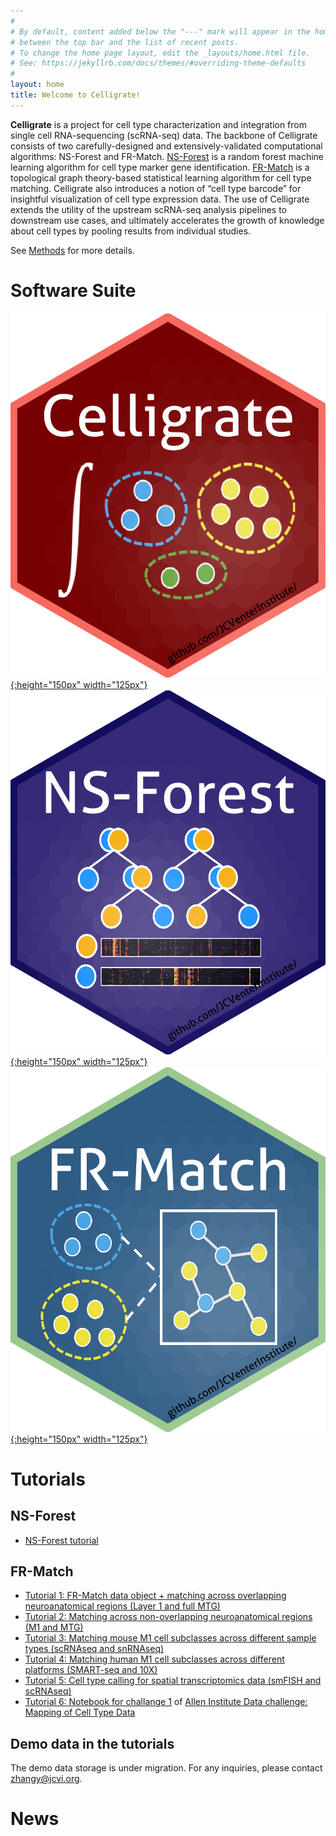 ```yaml
---
#
# By default, content added below the "---" mark will appear in the home page
# between the top bar and the list of recent posts.
# To change the home page layout, edit the _layouts/home.html file.
# See: https://jekyllrb.com/docs/themes/#overriding-theme-defaults
#
layout: home
title: Welcome to Celligrate!
---
```


**Celligrate** is a project for cell type characterization and integration from single cell RNA-sequencing (scRNA-seq) data. The backbone of Celligrate consists of two carefully-designed and extensively-validated computational algorithms: NS-Forest and FR-Match. [NS-Forest](https://github.com/JCVenterInstitute/NSForest) is a random forest machine learning algorithm for cell type marker gene identification. [FR-Match](https://github.com/JCVenterInstitute/FRmatch) is a topological graph theory-based statistical learning algorithm for cell type matching. Celligrate also introduces a notion of “cell type barcode” for insightful visualization of cell type expression data. The use of Celligrate extends the utility of the upstream scRNA-seq analysis pipelines to downstream use cases, and ultimately accelerates the growth of knowledge about cell types by pooling results from individual studies.  

See [Methods](https://jcventerinstitute.github.io/celligrate/methods/) for more details.

# Software Suite

[![](images/Celligrate-sticker.png){:height="150px" width="125px"}](https://github.com/JCVenterInstitute/celligrate)
[![](images/NS-Forest-sticker.png){:height="150px" width="125px"}](https://github.com/JCVenterInstitute/NSForest)
[![](images/FRmatch-sticker.png){:height="150px" width="125px"}](https://github.com/JCVenterInstitute/FRmatch)

# Tutorials

## NS-Forest

* [NS-Forest tutorial](https://jcventerinstitute.github.io/celligrate/NS-Forest_tutorial.html)

## FR-Match

* [Tutorial 1: FR-Match data object + matching across overlapping neuroanatomical regions (Layer 1 and full MTG)](https://jcventerinstitute.github.io/celligrate/tutorials/FRmatch-vignette.html)
* [Tutorial 2: Matching across non-overlapping neuroanatomical regions (M1 and MTG)](https://jcventerinstitute.github.io/celligrate/tutorials/tutorial-M1-MTG.nb.html)
* [Tutorial 3: Matching mouse M1 cell subclasses across different sample types (scRNAseq and snRNAseq)](https://jcventerinstitute.github.io/celligrate/tutorials/tutorial-mouse-M1-10X-scRNAseq-snRNAseq.nb.html)
* [Tutorial 4: Matching human M1 cell subclasses across different platforms (SMART-seq and 10X)](https://jcventerinstitute.github.io/celligrate/tutorials/tutorial-huamn-M1-10X-SS4.nb.html)
* [Tutorial 5: Cell type calling for spatial transcriptomics data (smFISH and scRNAseq)](https://jcventerinstitute.github.io/celligrate/tutorials/tutorial-smFISH.nb.html)
* [Tutorial 6: Notebook for challange 1](https://jcventerinstitute.github.io/celligrate/tutorials/FR-Match_challenge1.nb.html) of [Allen Institute Data challenge: Mapping of Cell Type Data](https://alleninstitute.org/what-we-do/brain-science/events-training/workshop-mapping-cell-types-data/data-challenges/#Challenge1)

## Demo data in the tutorials

The demo data storage is under migration.  For any inquiries, please contact <zhangy@jcvi.org>.

# News
